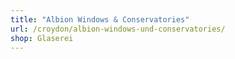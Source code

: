 ```yaml
---
title: "Albion Windows & Conservatories"
url: /croydon/albion-windows-und-conservatories/
shop: Glaserei
---
```

